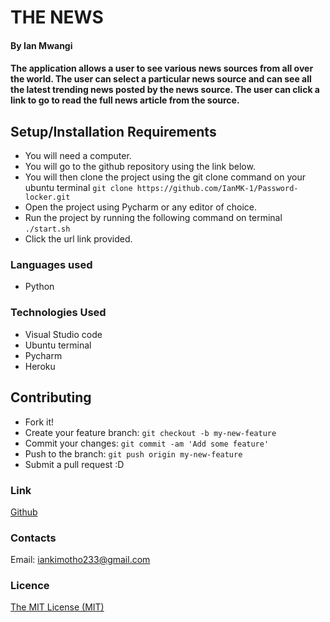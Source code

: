 # THE NEWS

#### By Ian Mwangi

#### The application allows a user to see various news sources from all over the world. The user can select a particular news source and can see all the latest trending news posted by the news source. The user can click a link to go to read the full news article from the source.

## Setup/Installation Requirements
- You will need a computer.
- You will go to the github repository using the link below.
- You will then clone the project using the git clone command on your ubuntu terminal `git clone https://github.com/IanMK-1/Password-locker.git`
- Open the project using Pycharm or any editor of choice. 
- Run the project by running the following command on terminal `./start.sh`
- Click the url link provided.

### Languages used
- Python

### Technologies Used
- Visual Studio code
- Ubuntu terminal
- Pycharm
- Heroku

## Contributing
- Fork it!
- Create your feature branch: `git checkout -b my-new-feature`
- Commit your changes: `git commit -am 'Add some feature'`
- Push to the branch: `git push origin my-new-feature`
- Submit a pull request :D

### Link
[Github](https://github.com/IanMK-1/The-news)

### Contacts
Email: iankimotho233@gmail.com

### Licence
[The MIT License (MIT)](LICENCE.md)